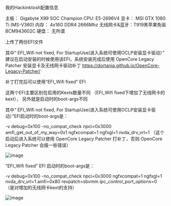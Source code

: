 我的Hackinktosh配置信息

主板： Gigabyte X99 SOC Champion
CPU:  E5-2696V4
显卡：	MSI GTX 1080 Ti (MS-V360)
内存： 4x16G DDR4  2666Mhz
无线网卡&蓝牙：T919黑苹果免驱BCM943602C
硬盘： 无所谓


上传了两份EFI文件

其中“ EFI_Wifi not fixed, For StartupUse(进入系统可使用OCLP安装显卡驱动）”  建议在启动安装的时候使用该EFI，系统安装完成后使用 OpenCore Legacy Patcher 安装显卡及无线网卡驱动补丁
https://dortania.github.io/OpenCore-Legacy-Patcher/


补丁打完后可以使用“EFI_Wifi fixed” EFI





这两个EFI主要区别在启用的Kexts数量不同  （EFI_Wifi fixed下增加了无线网卡的kext）， 另外就是启动时的boot-args不同

其中“ EFI_Wifi not fixed, For StartupUse(进入系统可使用OCLP安装显卡驱动）”EFI启动时的boot-args是：

-v debug=0x100 -no_compat_check  npci=0x3000 amfi_get_out_of_my_way=0x1 ngfxcompat=1 ngfxgl=1 nvda_drv_vrl=1 （这个启动后进入系统可以使用 OpenCore Legacy Patcher 打补丁，否则 OpenCore Legacy Patcher 会报一些错误）


![image](https://github.com/user-attachments/assets/c2b5b418-d468-4ac3-9ecc-5d80a841fc04)



“EFI_Wifi fixed” EFI 启动时的boot-args是：

-v debug=0x100 -no_compat_check  npci=0x3000  ngfxcompat=1 ngfxgl=1 nvda_drv_vrl=1 amfi=0x80 revpatch=sbvmm ipc_control_port_options=0   （是对增加的无线网卡kext的支持）

![image](https://github.com/user-attachments/assets/993892ab-85f9-48a1-8c05-ba2a46b1a184)
